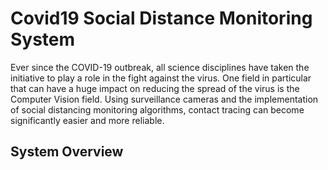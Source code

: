 # Covid19 Social Distance Monitoring System
Ever since the COVID-19 outbreak, all science disciplines have taken the initiative to play a role in the fight against the virus. One field in particular that can have a huge impact on reducing the spread of the virus is the Computer Vision field.
Using surveillance cameras and the implementation of social distancing monitoring algorithms, contact tracing can become significantly easier and more reliable.

## System Overview
